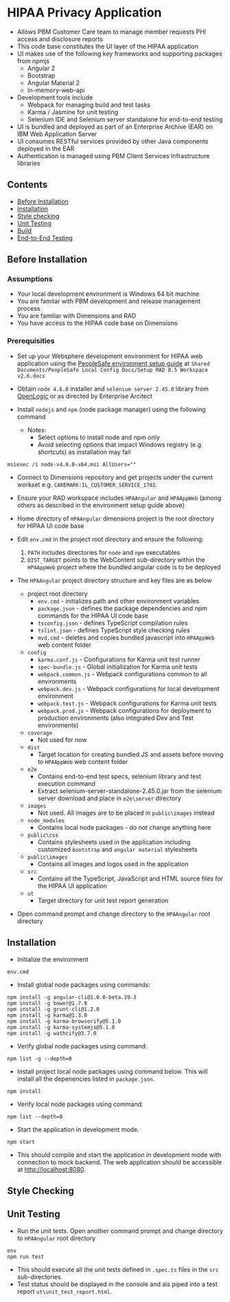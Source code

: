 # HIPAA Privacy Application

- Allows PBM Customer Care team to manage member requests PHI access and disclosure reports
- This code base constitutes the UI layer of the HIPAA application
- UI makes use of the following key frameworks and supporting packages from npmjs
  - Angular 2
  - Bootstrap
  - Angular Material 2 
  - In-memory-web-api
- Development tools include
  - Webpack for managing build and test tasks
  - Karma / Jasmine for unit testing
  - Selenium IDE and Selenium server standalone for end-to-end testing
- UI is bundled and deployed as part of an Enterprise Archive (EAR) on IBM Web Application Server
- UI consumes RESTful services provided by other Java components deployed in the EAR
- Authentication is managed using PBM Client Services Infrastructure libraries 

## Contents
- [Before Installation](#before-installation)
- [Installation](#installation)
- [Style checking](#style-checking)
- [Unit Testing](#unit-testing)
- [Build](#build)
- [End-to-End Testing](#end-to-end-testing)

## Before Installation

### Assumptions

- Your local development environment is Windows 64 bit machine
- You are familar with PBM development and release management process
- You are familiar with Dimensions and RAD
- You have access to the HIPAA code base on Dimensions

### Prerequisities

- Set up your Websphere development environment for HIPAA web application using the [PeopleSafe environment setup guide](http://sharepoint/sites/ccms/MIC/PeopleSafeDev)
  at `Shared Documents/PeopleSafe Local Config Docs/Setup RAD 8.5 Workspace v2.6.docx`

- Obtain `node 4.6.0` installer and `selenium server 2.45.0` library from [OpenLogic](https://olex-secure.openlogic.com) or as directed by Enterprise Arcitect

- Install `nodejs` and `npm` (node package manager) using the following command
  - Notes:
    - Select options to install node and npm only
    - Avoid selecting options that impact Windows registry (e.g. shortcuts) as installation may fail 
```
msiexec /i node-v4.6.0-x64.msi AllUsers=""
```

- Connect to Dimensions repository and get projects under the current workset e.g. `CAREMARK:IL_CUSTOMER_SERVICE_1702`.

- Ensure your RAD workspace includes `HPAAngular` and `HPAAppWeb` (among others as described in the environment setup guide above)

- Home directory of `HPAAngular` dimensions project is the root directory for HIPAA UI code base

- Edit `env.cmd` in the project root directory and ensure the following:
  1. `PATH` includes directories for `node` and `npm` executables
  2. `DIST_TARGET` points to the WebContent sub-directory within the `HPAAppWeb` project where the bundled angular code is to be deployed

- The `HPAAngular` project directory structure and key files are as below
  - project root directory
     - `env.cmd` - initializes path and other environment variables
     - `package.json` - defines the package dependencies and npm commands for the HIPAA UI code base
     - `tsconfig.json` - defines TypeScript compilation rules
     - `tslint.json` - defines TypeScript style checking rules
     - `mvd.cmd` - deletes and copies bundled javascript into `HPAAppWeb` web content folder
  - `config`
     - `karma.conf.js` - Configurations for Karma unit test runner
     - `spec-bundle.js` - Global initialization for Karma unit tests
     - `webpack.common.js` - Webpack configurations common to all environments
     - `webpack.dev.js` - Webpack configurations for local development environment
     - `webpack.test.js` - Webpack configurations for Karma unit tests
     - `webpack.prod.js` - Webpack configurations for deployment to production environments (also integrated Dev and Test environments)
  - `coverage`
     - Not used for now
  - `dist`
     - Target location for creating bundled JS and assets before moving to `HPAAppWeb` web content folder
  - `e2e`
     - Contains end-to-end test specs, selenium library and test execution command
     - Extract selenium-server-standalone-2.45.0.jar from the selenium server download and place in `e2e\server` directory
  - `images`
     - Not used. All images are to be placed in `public\images` instead
  - `node_modules`
     - Contains local node packages - do not change anything here
  - `public\css`
     - Contains stylesheets used in the application including customized `bootstrap` and `angular material` stylesheets
  - `public\images`
     - Contains all images and logos used in the application
  - `src`
     - Contains all the TypeScript, JavaScript and HTML source files for the HIPAA UI application
  - `ut`
     - Target directory for unit test report generation

- Open command prompt and change directory to the `HPAAngular` root directory


## Installation
- Initialize the environment
```
env.cmd
```

- Install global node packages using commands:
```
npm install -g angular-cli@1.0.0-beta.19-3
npm install -g bower@1.7.9
npm install -g grunt-cli@1.2.0
npm install -g karma@1.3.0
npm install -g karma-browserify@5.1.0
npm install -g karma-systemjs@5.1.0
npm install -g wathcify@3.7.0
```

- Verify global node packages using command:
```
npm list -g --depth=0
```

- Install project local node packages using command below. This will install all the depenencies listed in `package.json`.
```
npm install
```


- Verify local node packages using command:
```
npm list --depth=0
```

- Start the application in development mode. 
```
npm start
```
  - This should compile and start the application in development mode with connection to mock backend. The web application should be accessible at [http://localhost:8080](http://localhost:8080).

## Style Checking

## Unit Testing
- Run the unit tests. Open another command prompt and change directory to `HPAAngular` root directory
```
env
npm run test
```
  - This should execute all the unit tests defined in `.spec.ts` files in the `src` sub-directories.
  - Test status should be displayed in the console and als piped into a test report `ut\unit_test_report.html`.
